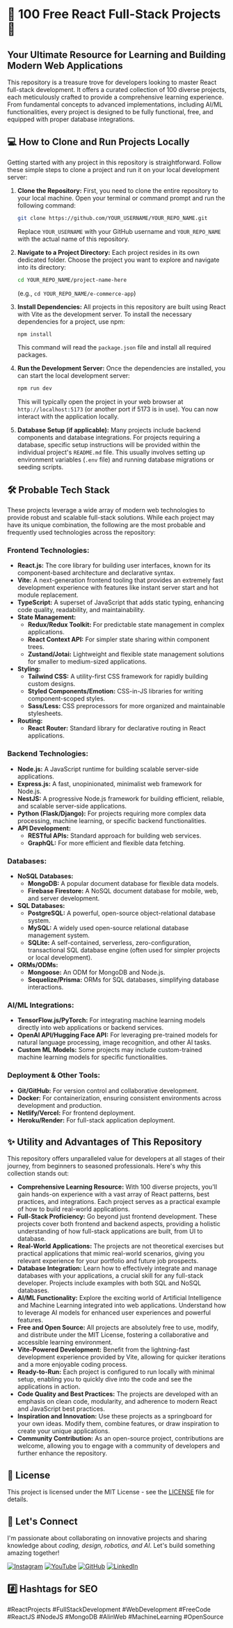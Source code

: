 # 🚀 100 Free React Full-Stack Projects 🚀

## Your Ultimate Resource for Learning and Building Modern Web Applications

This repository is a treasure trove for developers looking to master React full-stack development. It offers a curated collection of 100 diverse projects, each meticulously crafted to provide a comprehensive learning experience. From fundamental concepts to advanced implementations, including AI/ML functionalities, every project is designed to be fully functional, free, and equipped with proper database integrations.




## 💻 How to Clone and Run Projects Locally

Getting started with any project in this repository is straightforward. Follow these simple steps to clone a project and run it on your local development server:

1.  **Clone the Repository:**
    First, you need to clone the entire repository to your local machine. Open your terminal or command prompt and run the following command:
    ```bash
    git clone https://github.com/YOUR_USERNAME/YOUR_REPO_NAME.git
    ```
    Replace `YOUR_USERNAME` with your GitHub username and `YOUR_REPO_NAME` with the actual name of this repository.

2.  **Navigate to a Project Directory:**
    Each project resides in its own dedicated folder. Choose the project you want to explore and navigate into its directory:
    ```bash
    cd YOUR_REPO_NAME/project-name-here
    ```
    (e.g., `cd YOUR_REPO_NAME/e-commerce-app`)

3.  **Install Dependencies:**
    All projects in this repository are built using React with Vite as the development server. To install the necessary dependencies for a project, use npm:
    ```bash
    npm install
    ```
    This command will read the `package.json` file and install all required packages.

4.  **Run the Development Server:**
    Once the dependencies are installed, you can start the local development server:
    ```bash
    npm run dev
    ```
    This will typically open the project in your web browser at `http://localhost:5173` (or another port if 5173 is in use). You can now interact with the application locally.

5.  **Database Setup (if applicable):**
    Many projects include backend components and database integrations. For projects requiring a database, specific setup instructions will be provided within the individual project's `README.md` file. This usually involves setting up environment variables (`.env` file) and running database migrations or seeding scripts.




## 🛠️ Probable Tech Stack

These projects leverage a wide array of modern web technologies to provide robust and scalable full-stack solutions. While each project may have its unique combination, the following are the most probable and frequently used technologies across the repository:

### Frontend Technologies:
*   **React.js:** The core library for building user interfaces, known for its component-based architecture and declarative syntax.
*   **Vite:** A next-generation frontend tooling that provides an extremely fast development experience with features like instant server start and hot module replacement.
*   **TypeScript:** A superset of JavaScript that adds static typing, enhancing code quality, readability, and maintainability.
*   **State Management:**
    *   **Redux/Redux Toolkit:** For predictable state management in complex applications.
    *   **React Context API:** For simpler state sharing within component trees.
    *   **Zustand/Jotai:** Lightweight and flexible state management solutions for smaller to medium-sized applications.
*   **Styling:**
    *   **Tailwind CSS:** A utility-first CSS framework for rapidly building custom designs.
    *   **Styled Components/Emotion:** CSS-in-JS libraries for writing component-scoped styles.
    *   **Sass/Less:** CSS preprocessors for more organized and maintainable stylesheets.
*   **Routing:**
    *   **React Router:** Standard library for declarative routing in React applications.

### Backend Technologies:
*   **Node.js:** A JavaScript runtime for building scalable server-side applications.
*   **Express.js:** A fast, unopinionated, minimalist web framework for Node.js.
*   **NestJS:** A progressive Node.js framework for building efficient, reliable, and scalable server-side applications.
*   **Python (Flask/Django):** For projects requiring more complex data processing, machine learning, or specific backend functionalities.
*   **API Development:**
    *   **RESTful APIs:** Standard approach for building web services.
    *   **GraphQL:** For more efficient and flexible data fetching.

### Databases:
*   **NoSQL Databases:**
    *   **MongoDB:** A popular document database for flexible data models.
    *   **Firebase Firestore:** A NoSQL document database for mobile, web, and server development.
*   **SQL Databases:**
    *   **PostgreSQL:** A powerful, open-source object-relational database system.
    *   **MySQL:** A widely used open-source relational database management system.
    *   **SQLite:** A self-contained, serverless, zero-configuration, transactional SQL database engine (often used for simpler projects or local development).
*   **ORMs/ODMs:**
    *   **Mongoose:** An ODM for MongoDB and Node.js.
    *   **Sequelize/Prisma:** ORMs for SQL databases, simplifying database interactions.

### AI/ML Integrations:
*   **TensorFlow.js/PyTorch:** For integrating machine learning models directly into web applications or backend services.
*   **OpenAI API/Hugging Face API:** For leveraging pre-trained models for natural language processing, image recognition, and other AI tasks.
*   **Custom ML Models:** Some projects may include custom-trained machine learning models for specific functionalities.

### Deployment & Other Tools:
*   **Git/GitHub:** For version control and collaborative development.
*   **Docker:** For containerization, ensuring consistent environments across development and production.
*   **Netlify/Vercel:** For frontend deployment.
*   **Heroku/Render:** For full-stack application deployment.




## ✨ Utility and Advantages of This Repository

This repository offers unparalleled value for developers at all stages of their journey, from beginners to seasoned professionals. Here's why this collection stands out:

*   **Comprehensive Learning Resource:** With 100 diverse projects, you'll gain hands-on experience with a vast array of React patterns, best practices, and integrations. Each project serves as a practical example of how to build real-world applications.
*   **Full-Stack Proficiency:** Go beyond just frontend development. These projects cover both frontend and backend aspects, providing a holistic understanding of how full-stack applications are built, from UI to database.
*   **Real-World Applications:** The projects are not theoretical exercises but practical applications that mimic real-world scenarios, giving you relevant experience for your portfolio and future job prospects.
*   **Database Integration:** Learn how to effectively integrate and manage databases with your applications, a crucial skill for any full-stack developer. Projects include examples with both SQL and NoSQL databases.
*   **AI/ML Functionality:** Explore the exciting world of Artificial Intelligence and Machine Learning integrated into web applications. Understand how to leverage AI models for enhanced user experiences and powerful features.
*   **Free and Open Source:** All projects are absolutely free to use, modify, and distribute under the MIT License, fostering a collaborative and accessible learning environment.
*   **Vite-Powered Development:** Benefit from the lightning-fast development experience provided by Vite, allowing for quicker iterations and a more enjoyable coding process.
*   **Ready-to-Run:** Each project is configured to run locally with minimal setup, enabling you to quickly dive into the code and see the applications in action.
*   **Code Quality and Best Practices:** The projects are developed with an emphasis on clean code, modularity, and adherence to modern React and JavaScript best practices.
*   **Inspiration and Innovation:** Use these projects as a springboard for your own ideas. Modify them, combine features, or draw inspiration to create your unique applications.
*   **Community Contribution:** As an open-source project, contributions are welcome, allowing you to engage with a community of developers and further enhance the repository.


## 📄 License

This project is licensed under the MIT License - see the [LICENSE](LICENSE) file for details.

## 🌟 Let's Connect

I'm passionate about collaborating on innovative projects and sharing knowledge about *coding, design, robotics, and AI*. Let's build something amazing together!  

 [![Instagram](https://img.icons8.com/fluency/48/instagram-new.png)](https://www.instagram.com/sumittech_360)  [![YouTube](https://img.icons8.com/fluency/48/youtube-play.png)](https://youtube.com/channel/UCiPxbNaC7dloVut6Jc5xHIQ)  [![GitHub](https://img.icons8.com/fluency/48/github.png)](https://github.com/InnovativeSumit)  [![LinkedIn](https://img.icons8.com/fluency/48/linkedin.png)](https://www.linkedin.com/in/sumit-pal-40511a339) 





## #️⃣ Hashtags for SEO

#ReactProjects #FullStackDevelopment #WebDevelopment #FreeCode #ReactJS #NodeJS #MongoDB #AIinWeb #MachineLearning #OpenSource



